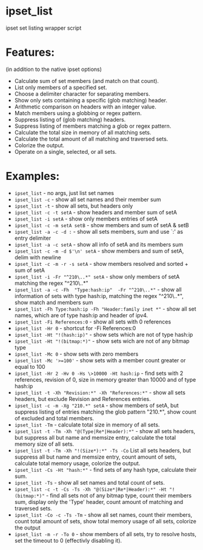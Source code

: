 ipset_list
==========

ipset set listing wrapper script


Features:
==========
(in addition to the native ipset options)

- Calculate sum of set members (and match on that count).
- List only members of a specified set.
- Choose a delimiter character for separating members.
- Show only sets containing a specific (glob matching) header.
- Arithmetic comparison on headers with an integer value.
- Match members using a globbing or regex pattern.
- Suppress listing of (glob matching) headers.
- Suppress listing of members matching a glob or regex pattern.
- Calculate the total size in memory of all matching sets.
- Calculate the total amount of all matching and traversed sets.
- Colorize the output.
- Operate on a single, selected, or all sets.


Examples:
==========

- `ipset_list`                         - no args, just list set names
- `ipset_list -c`                      - show all set names and their member sum
- `ipset_list -t`                      - show all sets, but headers only
- `ipset_list -c -t setA`              - show headers and member sum of setA
- `ipset_list -i setA`                 - show only members entries of setA
- `ipset_list -c -m setA setB`         - show members and sum of setA & setB
- `ipset_list -a -c -d :`              - show all sets members, sum and use `:' as entry delimiter
- `ipset_list -a -c setA`              - show all info of setA and its members sum
- `ipset_list -c -m -d $'\n' setA`     - show members and sum of setA, delim with newline
- `ipset_list -c -m -r -s setA`        - show members resolved and sorted + sum of setA
- `ipset_list -i -Fr "^210\..*" setA` - show only members of setA matching the regex "^210\\..*"
- `ipset_list -a -c -Fh  "Type:hash:ip"  -Fr "^210\..*"` - show all information of sets with type hash:ip, 
matching the regex "^210\\..*", show match and members sum
- `ipset_list -Fh Type:hash:ip -Fh "Header:family inet *"` - show all set names, which are of type hash:ip and header of ipv4.
- `ipset_list -Fi References:0`    - show all sets with 0 references
- `ipset_list -Hr 0`               - shortcut for -Fi References:0
- `ipset_list -Ht "!(hash:ip)"`    - show sets which are not of type hash:ip
- `ipset_list -Ht "!(bitmap:*)"`   - show sets wich are not of any bitmap type
- `ipset_list -Mc 0`               - show sets with zero members 
- `ipset_list -Mc '>=100'`         - show sets with a member count greater or equal to 100
- `ipset_list -Hr 2 -Hv 0 -Hs \>10000 -Ht hash:ip`    - find sets with 2 references, revision of 0,
size in memory greater than 10000 and of type hash:ip
- `ipset_list -t -Xh "Revision:*" -Xh "References:*"` - show all sets headers, but exclude Revision and References entries.
- `ipset_list -c -m -Xg "210.*" setA` - show members of setA, but suppress listing of entries matching the glob pattern "210.*",
 show count of excluded and total members.
- `ipset_list -Tm`                 - calculate total size in memory of all sets.
- `ipset_list -t -Tm -Xh "@(Type|Re*|Header):*"` - show all sets headers, but suppress all but name and memsize entry,
 calculate the total memory size of all sets.
- `ipset_list -t -Tm -Xh "!(Size*):*" -Ts -Co` List all sets headers, but suppress all but name and memsize entry,
 count amount of sets, calculate total memory usage, colorize the output.
- `ipset_list -Cs -Ht "hash:*"`    - find sets of any hash type, calculate their sum.
- `ipset_list -Ts`             - show all set names and total count of sets.
- `ipset_list -c -t -Cs -Ts -Xh "@(Size*|Re*|Header):*" -Ht "!(bitmap:*)"` - find all sets not of any bitmap type, count their members sum, display only the 'Type' header, count amount of matching and traversed sets.
- `ipset_list -Co -c -Ts -Tm`  - show all set names, count their members, count total amount of sets, show total memory usage of all sets, colorize the output
- `ipset_list -m -r -To 0`     - show members of all sets, try to resolve hosts, set the timeout to 0 (effectivly disabling it).


